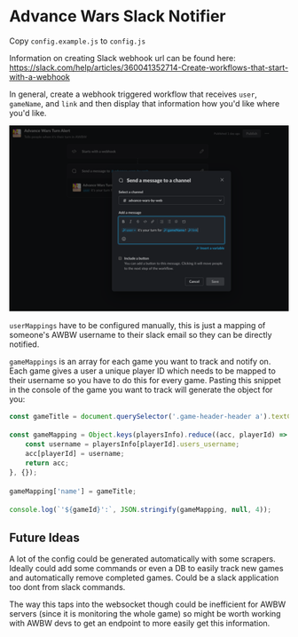 # Advance Wars Slack Notifier

Copy `config.example.js` to `config.js`

Information on creating Slack webhook url can be found
here: https://slack.com/help/articles/360041352714-Create-workflows-that-start-with-a-webhook

In general, create a webhook triggered workflow that receives `user`, `gameName`, and `link` and then display that
information how you'd like where you'd like.

![workflow-screenshot.png](workflow-screenshot.png)

`userMappings` have to be configured manually, this is just a mapping of someone's AWBW username to their slack email so
they can be directly notified.

`gameMappings` is an array for each game you want to track and notify on. Each game gives a user a unique player ID
which
needs to be mapped to their username so you have to do this for every game. Pasting this snippet in the console of the
game you want to track
will generate the object for you:

```js
const gameTitle = document.querySelector('.game-header-header a').textContent;

const gameMapping = Object.keys(playersInfo).reduce((acc, playerId) => {
    const username = playersInfo[playerId].users_username;
    acc[playerId] = username;
    return acc;
}, {});

gameMapping['name'] = gameTitle;

console.log(`'${gameId}':`, JSON.stringify(gameMapping, null, 4));
```

## Future Ideas

A lot of the config could be generated automatically with some scrapers. Ideally could add some commands or even a DB
to easily track new games and automatically remove completed games. Could be a slack application too dont from slack
commands.

The way this taps into the websocket though could be inefficient for AWBW servers (since it is monitoring the whole
game) so might be worth
working with AWBW devs to get an endpoint to more easily get this information.